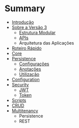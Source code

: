 # Summary

* [Introdução](README.md)
* [Sobre a Versão 3](sobre_a_versao_3.md)
   * [Estrutura Modular](estrutura-modular.md)
   * [APIs](apis.md)
   * Arquitetura das Aplicações
* [Roteiro Rápido](roteiro_rapido.md)
* [Core](core.md)
* [Persistence](persistence.md)
   * [Configurações](persistence-configuracoes.md)
   * [Anotações](persistence-anotacoes.md)
   * [Utilização](persistence-utilizacao.md)
* [Configuration](configuration.md)
* [Security](security.md)
   * [JWT](jwt.md)
   * [Token](token.md)
* [Scripts](scripts.md)
* [CRUD](crud.md)
* [Multitenancy](multitenancy.md)
   * Persistence
   * REST

